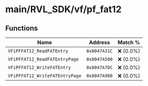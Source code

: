 # main/RVL_SDK/vf/pf_fat12

## Functions

| Name | Address | Match % |
|------|---------|---------|
| `VFiPFFAT12_ReadFATEntry` | `0x8047A31C` | :x: (0.0%) |
| `VFiPFFAT12_ReadFATEntryPage` | `0x8047A500` | :x: (0.0%) |
| `VFiPFFAT12_WriteFATEntry` | `0x8047A7DC` | :x: (0.0%) |
| `VFiPFFAT12_WriteFATEntryPage` | `0x8047A980` | :x: (0.0%) |